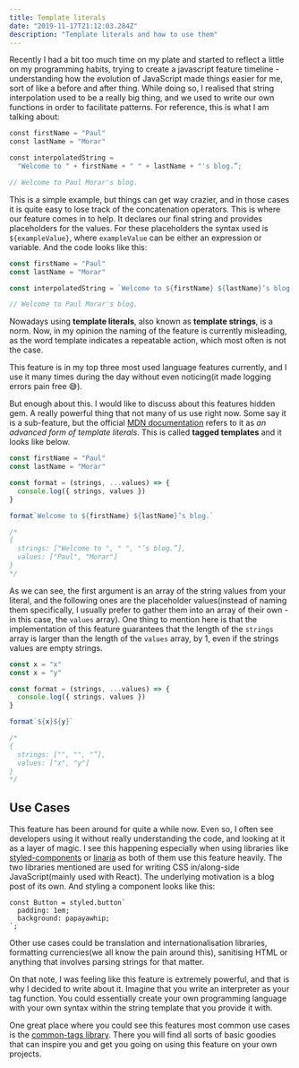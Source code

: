 ```yaml
---
title: Template literals
date: "2019-11-17T21:12:03.284Z"
description: "Template literals and how to use them"
---
```


Recently I had a bit too much time on my plate and started to reflect a little on my programming habits, trying to create a javascript feature timeline - understanding how the evolution of JavaScript made things easier for me, sort of like a before and after thing. While doing so, I realised that string interpolation used to be a really big thing, and we used to write our own functions in order to facilitate patterns. For reference, this is what I am talking about:

```js
const firstName = "Paul"
const lastName = "Morar"

const interpolatedString =
  "Welcome to " + firstName + " " + lastName + "'s blog.”;

// Welcome to Paul Morar's blog.
```

This is a simple example, but things can get way crazier, and in those cases it is quite easy to lose track of the concatenation operators. This is where our feature comes in to help. It declares our final string and provides placeholders for the values. For these placeholders the syntax used is `${exampleValue}`, where `exampleValue` can be either an expression or variable. And the code looks like this:

```js
const firstName = "Paul"
const lastName = "Morar"

const interpolatedString = `Welcome to ${firstName} ${lastName}’s blog.`

// Welcome to Paul Morar's blog.
```

Nowadays using **template literals**, also known as **template strings**, is a norm. Now, in my opinion the naming of the feature is currently misleading, as the word template indicates a repeatable action, which most often is not the case.

This feature is in my top three most used language features currently, and I use it many times during the day without even noticing(it made logging errors pain free 😅).

But enough about this. I would like to discuss about this features hidden gem. A really powerful thing that not many of us use right now. Some say it is a sub-feature, but the official [MDN documentation](https://developer.mozilla.org/en-US/docs/Web/JavaScript/Reference/Template_literals) refers to it as _an advanced form of template literals_. This is called **tagged templates** and it looks like below.

```js
const firstName = "Paul"
const lastName = "Morar"

const format = (strings, ...values) => {
  console.log({ strings, values })
}

format`Welcome to ${firstName} ${lastName}’s blog.`

/*
{
  strings: ["Welcome to ", " ", "’s blog.”],
  values: ["Paul", "Morar"]
}
*/
```

As we can see, the first argument is an array of the string values from your literal, and the following ones are the placeholder values(instead of naming them specifically, I usually prefer to gather them into an array of their own - in this case, the `values` array). One thing to mention here is that the implementation of this feature guarantees that the length of the `strings` array is larger than the length of the `values` array, by 1, even if the strings values are empty strings.

```js
const x = "x"
const x = "y"

const format = (strings, ...values) => {
  console.log({ strings, values })
}

format`${x}${y}`

/*
{
  strings: ["", "", "”],
  values: ["x", "y"]
}
*/
```

## Use Cases

This feature has been around for quite a while now. Even so, I often see developers using it without really understanding the code, and looking at it as a layer of magic. I see this happening especially when using libraries like [styled-components](https://www.styled-components.com/) or [linaria](https://linaria.now.sh/) as both of them use this feature heavily.
The two libraries mentioned are used for writing CSS in/along-side JavaScript(mainly used with React). The underlying motivation is a blog post of its own. And styling a component looks like this:

```
const Button = styled.button`
  padding: 1em;
  background: papayawhip;
`;
```

Other use cases could be translation and internationalisation libraries, formatting currencies(we all know the pain around this), sanitising HTML or anything that involves parsing strings for that matter.

On that note, I was feeling like this feature is extremely powerful, and that is why I decided to write about it. Imagine that you write an interpreter as your tag function. You could essentially create your own programming language with your own syntax within the string template that you provide it with.

One great place where you could see this features most common use cases is the [common-tags library](https://github.com/declandewet/common-tags). There you will find all sorts of basic goodies that can inspire you and get you going on using this feature on your own projects.

